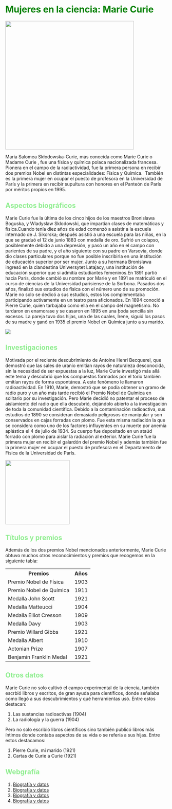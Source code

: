 <!DOCTYPE html>
<html>
<head>
<meta charset="utf-8">
<title>Project: crear un sitio web</title>
</head>
<body> <style>
h1{
color:green;}
h2{
color:lightgreen;}
</style>
<h1>Mujeres en la ciencia: Marie Curie</h1>
<img src="https://upload.wikimedia.org/wikipedia/commons/d/db/Marie_Curie%2C_portrait%2C_1900.jpg" height="400">
<p> Maria Salomea Skłodowska-Curie,​ más conocida como Marie Curie o Madame Curie , fue una física y química polaca nacionalizada francesa. Pionera en el campo de la radiactividad, fue la primera persona en recibir dos premios Nobel en distintas especialidades: Física y Química. ​ También es la primera mujer en ocupar el puesto de profesora en la Universidad de París y la primera en recibir supultura con honores en el Panteón de París por méritos propios en 1995.</p>
<h2>Aspectos biográficos</h2>
<p>Marie Curie fue la última de los cinco hijos de los maestros Bronislawa Boguska, y Wladyslaw Sklodowski, que impartían clases de matemáticas y física.Cuando tenía diez años de edad comenzó a asistir a la escuela internado de J. Sikorska; después asistió a una escuela para las niñas, en la que se graduó el 12 de junio 1883 con medalla de oro. Sufrió un colapso, posiblemente debido a una depresión, y pasó un año en el campo con parientes de su padre, y el año siguiente con su padre en Varsovia, donde dio clases particulares porque no fue posible inscribirla en una institución de educación superior por ser mujer. Junto a su hermana Bronislawa ingresó en la clandestina Uniwersytet Latajacy, una institución de educación superior que si admitía estudiantes femeninos.En 1891 partió hacia París, donde cambió su nombre por Marie y en 1891 se matriculó en el curso de ciencias de la Universidad parisiense de la Sorbona. Pasados dos años, finalizó sus estudios de física con el número uno de su promoción. Marie no solo se dedicó a sus estudios, estos los complementaba participando activamente en un teatro para aficionados. En 1894 conoció a Pierre Curie, quien tarbajaba como ella en el campo del magnetismo. No tardaron en enamorase y se casaron en 1895 en una boda sencilla sin excesos. La pareja tuvo dos hijas, una de las cuales, Írene, siguió los pasos de su madre y ganó en 1935 el premio Nobel en Química junto a su marido.</p>
<img src="https://www.biografiasyvidas.com/biografia/c/fotos/curie_marie_pierre.jpg">
<h2>Investigaciones</h2>
<p>Motivada por el reciente descubrimiento de Antoine Henri Becquerel, que demostró que las sales de uranio emitían rayos de naturaleza desconocida, sin la necesidad de ser expuestas a la luz, Marie Curie investigó más allá este tema y descubrió que los compuestos formados por el torio también emitían rayos de forma espontánea. A este fenómeno le llamaron radioactividad. En 1910, Marie, demostró que se podía obtener un gramo de radio puro y un año más tarde recibió el Premio Nobel de Química en solitario por su investigación. Pero Marie decidió no patentar el proceso de aislamiento del radio que ella descubrió, dejándolo abierto a la investigación de toda la comunidad científica. Debido a la contaminación radioactiva, sus estudios de 1890 se consideran demasiado peligrosos de manipular y son conservados en cajas forradas con plomo. Fue esta misma radiación la que se considera como uno de los factores influyentes en su muerte por anemia aplástica el 4 de julio de 1934. Su cuerpo fue depositado en un ataúd forrado con plomo para aislar la radiación al exterior. Marie Curie fue la primera mujer en recibir el galardón del premio Nobel y además también fue la primera mujer en ocupar el puesto de profesora en el Departamento de Física de la Universidad de París. </p>
<img src="https://dam.ngenespanol.com/wp-content/uploads/2018/11/Marie-Curie-carta.jpg" height="200">
<h2>Títulos y premios</h2>
<p> Además de los dos premios Nobel mencionados anteriormente, Marie Curie obtuvo muchos otros reconocimientos y premios que recogemos en la siguiente tabla:
<table>
<tr>
<th>Premios</th>
<th>Años</th>
</tr>
<tr>
<td>Premio Nobel de Física</td>
<td>1903</td>
</tr>
<tr>
<td>Premio Nobel de Química</td>
<td>1911</td></tr>
<tr>
<td>Medalla John Scott</td>
<td>1921</td></tr>
<tr>
<td>Medalla Matteucci</td>
<td>1904</td></tr>
<tr>
<td>Medalla Elliot Cresson</td>
<td>1909</td></tr>
<tr>
<td>Medalla Davy</td>
<td>1903</td></tr>
<tr>
<td>Premio Willard Gibbs</td>
<td>1921</td></tr>
<tr>
<td>Medalla Albert</td>
<td>1910</td></tr>
<tr>
<td>Actonian Prize</td>
<td>1907</td></tr>
<tr>
<td>Benjamin Franklin Medal</td>
<td>1921</td></tr>
<tr> </table></p>
<h2>Otros datos</h2>
<p> Marie Curie no solo cultivó el campo experimental de la ciencia, también escrbió libros y escritos, de gran ayuda para científicos, donde señalaba como llegó a sus descubrimientos y qué herramientas usó. Entre estos destacan:
<ol>
<li>Las sustancias radioactivas (1904)</li>
<li>La radiología y la guerra (1904)</li>
</ol></p>
<p> Pero no solo escribió libros científicos sino también publicó libros más íntimos donde contaba aspectos de su vida o se refería a sus hijas. Entre estos destacamos:
<ol>
<li>Pierre Curie, mi marido (1921)</li>
<li>Cartas de Curie a Curie (1921)</li>
</ol>
<h2>Webgrafía</h2>
<p>
<ol>
<li><a href="https://es.wikipedia.org/wiki/Marie_Curie">Biografía y datos</a></li>
<li><a href="https://www.buscabiografias.com/biografia/verDetalle/1814/Marie%20Curie">Biografía y datos</a></li>
<li><a href="https://historia.nationalgeographic.com.es/a/marie-curie-madre-fisica-moderna_14453">Biografía y datos</a></li>
<li><a href="https://www.conicyt.cl/mujeres-en-ciencia-y-tecnologia/mujeres-destacadas/premios-nobel/marie-curie/">Biografía y datos</a></li>

</ol></p>
</body>
</html>
